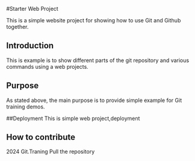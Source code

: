 #Starter Web Project

This is a simple website project for
showing how to use Git and Github together.

## Introduction
This is example is to show different parts 
of the git repository and various commands
using a web projects.

## Purpose 
As stated above, the main purpose is to
provide simple example for Git training
demos.

##Deployment
This is simple web project,deployment

## How to contribute
2024 Git.Traning
Pull the repository